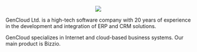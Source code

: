 <p align="center" width="100%">
  <img src="https://gencloud.bg/images/logo_gencloud.png">
</p>


GenCloud Ltd. is a high-tech software company with 20 years of experience in the development and integration of ERP and CRM solutions.

GenCloud specializes in Internet and cloud-based business systems. Our main product is Bizzio.
